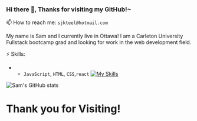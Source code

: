 ### Hi there 👋, Thanks for visiting my GitHub!~ 

📫 How to reach me: `sjkteel@hotmail.com`

My name is Sam and I currently live in Ottawa! I am a Carleton University Fullstack bootcamp grad and looking for work in the web development field. 
                                                                                                                        
⚡ Skills: 
* * `JavaScript`, `HTML`, `CSS`,`react`
    [![My Skills](https://skillicons.dev/icons?i=js,html,css,react)](ttps://skillicons.dev)
  
<!--   -->
 ![Sam's GitHub stats](https://github-readme-stats.vercel.app/api?username=teelsam&hide_rank=true)


# Thank you for Visiting!
<!--
**Teelsam/TeelSam** is a ✨ _special_ ✨ repository because its `README.md` (this file) appears on your GitHub profile.

Here are some ideas to get you started:

- 🔭 I’m currently working on ...
- 🌱 I’m currently learning ...
- 👯 I’m looking to collaborate on ...
- 🤔 I’m looking for help with ...
- 💬 Ask me about ...
- 📫 How to reach me: ...
- 😄 Pronouns: ...
- ⚡ Fun fact: ...
-->

